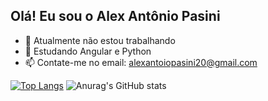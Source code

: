 ## Olá! Eu sou o Alex Antônio Pasini

- 🔭 Atualmente não estou trabalhando
- 🌱 Estudando Angular e Python
- 📫 Contate-me no email: alexantoiopasini20@gmail.com

[![Top Langs](https://github-readme-stats.vercel.app/api/top-langs/?username=alexPasini)](https://github.com/alexPasini/github-readme-stats )
![Anurag's GitHub stats](https://github-readme-stats.vercel.app/api?username=alexPasini&show_icons=true&bg_color=00000000)
